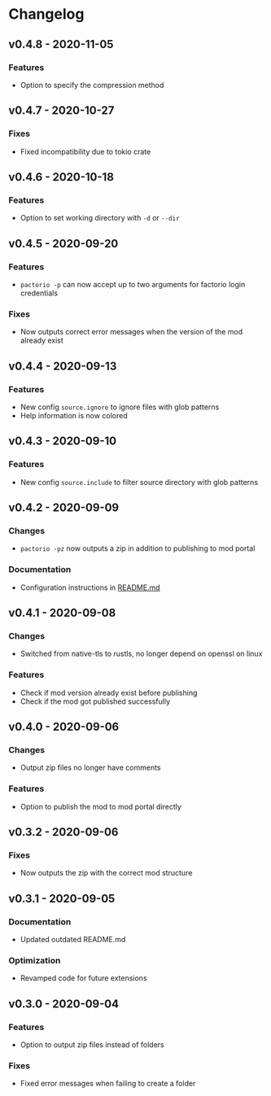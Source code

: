 # Changelog


## v0.4.8 - 2020-11-05

### Features
- Option to specify the compression method


## v0.4.7 - 2020-10-27

### Fixes
- Fixed incompatibility due to tokio crate


## v0.4.6 - 2020-10-18

### Features
- Option to set working directory with `-d` or `--dir`


## v0.4.5 - 2020-09-20

### Features
- `pactorio -p` can now accept up to two arguments for factorio login credentials

### Fixes
- Now outputs correct error messages when the version of the mod already exist


## v0.4.4 - 2020-09-13

### Features
- New config `source.ignore` to ignore files with glob patterns
- Help information is now colored


## v0.4.3 - 2020-09-10

### Features
- New config `source.include` to filter source directory with glob patterns


## v0.4.2 - 2020-09-09

### Changes
- `pactorio -pz` now outputs a zip in addition to publishing to mod portal

### Documentation
- Configuration instructions in [README.md](https://github.com/figsoda/pactorio/blob/main/README.md)


## v0.4.1 - 2020-09-08

### Changes
- Switched from native-tls to rustls, no longer depend on openssl on linux

### Features
- Check if mod version already exist before publishing
- Check if the mod got published successfully


## v0.4.0 - 2020-09-06

### Changes
- Output zip files no longer have comments

### Features
- Option to publish the mod to mod portal directly


## v0.3.2 - 2020-09-06

### Fixes
- Now outputs the zip with the correct mod structure


## v0.3.1 - 2020-09-05

### Documentation
- Updated outdated README.md

### Optimization
- Revamped code for future extensions


## v0.3.0 - 2020-09-04

### Features
- Option to output zip files instead of folders

### Fixes
- Fixed error messages when failing to create a folder
